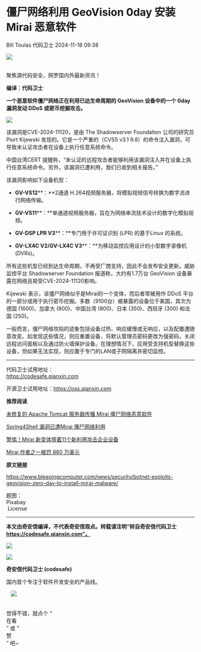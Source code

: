 #  僵尸网络利用 GeoVision 0day 安装 Mirai 恶意软件   
Bill Toulas  代码卫士   2024-11-18 09:38  
  
![](https://mmbiz.qpic.cn/mmbiz_gif/Az5ZsrEic9ot90z9etZLlU7OTaPOdibteeibJMMmbwc29aJlDOmUicibIRoLdcuEQjtHQ2qjVtZBt0M5eVbYoQzlHiaw/640?wx_fmt=gif "")  
  
   
聚焦源代码安全，网罗国内外最新资讯！  
  
**编译：代码卫士**  
  
**一个恶意软件僵尸网络正在利用已达生命周期的 GeoVision 设备中的一个 0day 漏洞发动 DDoS 或密币挖掘攻击。**  
  
![](https://mmbiz.qpic.cn/mmbiz_gif/oBANLWYScMS2FjkxTbyib7OBoPjgGDeeibvxd5tc1COE4kUV1E9ZmEQiaHvJ1Wicapmnu7L9zKeSN2xB8WnBrRMYJg/640?wx_fmt=gif&from=appmsg "")  
  
  
该漏洞是CVE-2024-11120，是由 The Shadowserver Foundation 公司的研究员 Piort Kijewski 发现的。它是一个严重的（CVSS v3.1 9.8）的命令注入漏洞，可导致未认证攻击者在设备上执行任意系统命令。  
  
中国台湾CERT 提醒称，“未认证的远程攻击者能够利用该漏洞注入并在设备上执行任意系统命令。另外，该漏洞已遭利用，我们已收到相关报告。”  
  
该漏洞影响如下设备机型：  
  
- **GV-VS12****：**2通道 H.264视频服务器，将模拟视频信号转换为数字流进行网络传输。  
  
- **GV-VS11****：**单通道视频服务器，旨在为网络串流技术设计的数字化模拟视频。  
  
- **GV-DSP LPR V3****：**专门用于许可证识别 (LPR) 的基于Linux 的系统。  
  
- **GV-LX4C V2/GV-LX4C V3****：**为移动监控应用设计的小型数字录像机 (DVRs)。  
  
  
  
所有这些机型已经到达生命周期，不再受厂商支持，因此不会发布安全更新。威胁监控平台 Shadowserver Foundation 报道称，大约有1.7万台 GeoVision 设备暴露在网络且易受CVE-2024-11120影响。  
  
Kijewski 表示，该僵尸网络似乎是Mirai的一个变体，而后者常被用作 DDoS 平台的一部分或用于执行密币挖掘。多数（9100台）被暴露的设备位于美国，其次为德国 (1600)、加拿大 (800)、中国台湾 (800)、日本 (350)、西班牙 (300) 和法国 (250)。  
  
一般而言，僵尸网络攻陷的迹象包括设备过热、响应缓慢或无响应，以及配置遭随意改变。如发现这些情况，则应重置设备，将默认管理员密码更改为强密码，关闭远程访问面板以及通过防火墙保护设备。在理想情况下，应用受支持机型替换这些设备，但如果无法实现，则应置于专门的LAN或子网隔离并密切监控。  
  
  
****  
代码卫士试用地址：  
https://codesafe.qianxin.com  
  
开源卫士试用地址：https://oss.qianxin.com  
  
  
  
  
  
  
  
  
  
  
  
  
  
**推荐阅读**  
  
[未修复的 Apache Tomcat 服务器传播 Mirai 僵尸网络恶意软件](http://mp.weixin.qq.com/s?__biz=MzI2NTg4OTc5Nw==&mid=2247517295&idx=1&sn=7f61402b12fbd46cb399a19ff93ca28e&chksm=ea94b505dde33c13b5e70aa9fdbdf02fc8dc58ac05568e19c5af6385458348da2464e9fa4c8b&scene=21#wechat_redirect)  
  
  
[Spring4Shell 漏洞已遭Mirai 僵尸网络利用](http://mp.weixin.qq.com/s?__biz=MzI2NTg4OTc5Nw==&mid=2247511304&idx=2&sn=157f1ecf43e8268adf1d188b3bdab4db&chksm=ea949c62dde31574804aed120e44fb4c92f7d939f027277177016748f7508403563363b53f6e&scene=21#wechat_redirect)  
  
  
[警惕！Mirai 新变体带着11个新利用攻击企业设备](http://mp.weixin.qq.com/s?__biz=MzI2NTg4OTc5Nw==&mid=2247489462&idx=2&sn=5e37f9a866349fb70248e1ccd2fdf1ba&chksm=ea9726dcdde0afcae9fa9f8641fc9203bcc29806396b12da2e07bd9d4c05bb0681ad834fbf07&scene=21#wechat_redirect)  
  
  
[Mirai 作者之一被罚 860 万美元](http://mp.weixin.qq.com/s?__biz=MzI2NTg4OTc5Nw==&mid=2247488370&idx=2&sn=15fe33af93617e0a388f3cceadc58a75&chksm=ea972218dde0ab0e5537a684b60d50e1487e754bef2147349c2b4607bf32ee99bba50b1e1064&scene=21#wechat_redirect)  
  
  
  
  
  
**原文链接**  
  
  
https://www.bleepingcomputer.com/news/security/botnet-exploits-geovision-zero-day-to-install-mirai-malware/  
  
  
题图：  
Pixabay  
 License  
  
****  
**本文由奇安信编译，不代表奇安信观点。转载请注明“转自奇安信代码卫士 https://codesafe.qianxin.com”。**  
  
  
  
  
![](https://mmbiz.qpic.cn/mmbiz_jpg/oBANLWYScMSf7nNLWrJL6dkJp7RB8Kl4zxU9ibnQjuvo4VoZ5ic9Q91K3WshWzqEybcroVEOQpgYfx1uYgwJhlFQ/640?wx_fmt=jpeg "")  
  
![](https://mmbiz.qpic.cn/mmbiz_jpg/oBANLWYScMSN5sfviaCuvYQccJZlrr64sRlvcbdWjDic9mPQ8mBBFDCKP6VibiaNE1kDVuoIOiaIVRoTjSsSftGC8gw/640?wx_fmt=jpeg "")  
  
**奇安信代码卫士 (codesafe)**  
  
国内首个专注于软件开发安全的产品线。  
  
   ![](https://mmbiz.qpic.cn/mmbiz_gif/oBANLWYScMQ5iciaeKS21icDIWSVd0M9zEhicFK0rbCJOrgpc09iaH6nvqvsIdckDfxH2K4tu9CvPJgSf7XhGHJwVyQ/640?wx_fmt=gif "")  
  
   
觉得不错，就点个 “  
在看  
” 或 "  
赞  
” 吧~  
  
